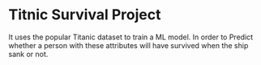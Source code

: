 <h1>Titnic Survival Project</h1>
<p>It uses the popular Titanic dataset to train a ML model. In order to Predict whether a person with these attributes will have survived when the ship sank or not.</p> 
